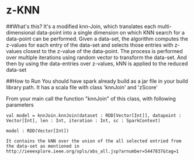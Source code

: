 z-KNN
================================

##What's this? 
It's a modified knn-Join, which translates each multi-dimensional data-point into a single dimension on which KNN search for a data-point can be performed.
Given a data-set, the algorithm computes the z-values for each entry of the data-set and selects those entries with z-values closest to the z-value of the data-point. The process is performed over multiple iterations using random vector to transform the data-set. And then by using the data-entries over z-values, kNN is applied to the reduced data-set

##How to Run
You should have spark already build as a jar file in your build library path. It has a scala file with class 'knnJoin' and 'zScore'

From your main call the function "knnJoin" of this class, with following parameters
```
val model = knnJoin.knnJoin(dataset : RDD[Vector[Int]], datapoint : Vector[Int], len : Int, iteration : Int, sc : SparkContext)

model : RDD(Vector[Int])

It contains the kNN over the union of the all selected entried from the data-set as mentioned in 
http://ieeexplore.ieee.org/xpls/abs_all.jsp?arnumber=5447837&tag=1
```

